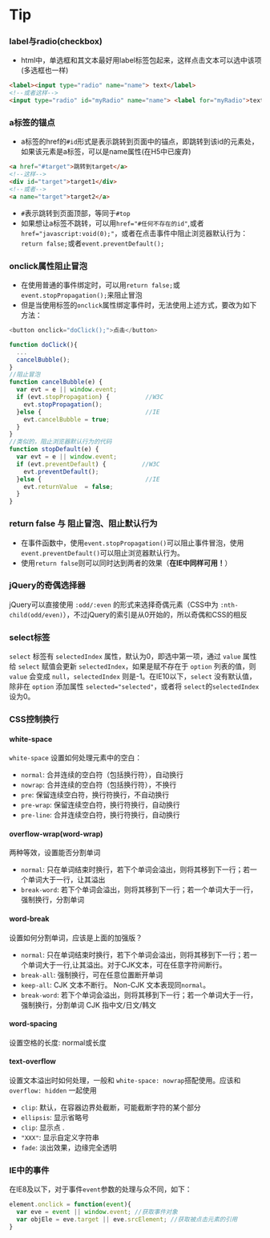 

# Tip

### label与radio(checkbox)
* html中，单选框和其文本最好用label标签包起来，这样点击文本可以选中该项(多选框也一样)
```html
<label><input type="radio" name="name"> text</label>
<!--或者这样-->
<input type="radio" id="myRadio" name="name"> <label for="myRadio">text</label>
```

### a标签的锚点
* a标签的href的`#id`形式是表示跳转到页面中的锚点，即跳转到该id的元素处，如果该元素是a标签，可以是name属性(在H5中已废弃)
```html
<a href="#target">跳转到target</a>
<!--这样-->
<div id="target">target1</div>
<!--或者-->
<a name="target">target2</a>
```
* `#`表示跳转到页面顶部，等同于`#top`
* 如果想让a标签不跳转，可以用`href="#任何不存在的id"`,或者`href="javascript:void(0);"`，或者在点击事件中阻止浏览器默认行为：`return false;`或者`event.preventDefault();`

### onclick属性阻止冒泡
* 在使用普通的事件绑定时，可以用`return false;`或`event.stopPropagation();`来阻止冒泡
* 但是当使用标签的`onclick`属性绑定事件时，无法使用上述方式，要改为如下方法：
```js
<button onclick="doClick();">点击</button>

function doClick(){
  ...
  cancelBubble();
}
//阻止冒泡
function cancelBubble(e) {
  var evt = e || window.event;
  if (evt.stopPropagation) {          //W3C
    evt.stopPropagation();
  }else {                             //IE
    evt.cancelBubble = true;
  }
}
//类似的，阻止浏览器默认行为的代码
function stopDefault(e) {
  var evt = e || window.event;
  if (evt.preventDefault) {          //W3C
    evt.preventDefault();
  }else {                             //IE
    evt.returnValue  = false;
  }
}
```

### return false 与 阻止冒泡、阻止默认行为
* 在事件函数中，使用`event.stopPropagation()`可以阻止事件冒泡，使用`event.preventDefault()`可以阻止浏览器默认行为。
* 使用`return false`则可以同时达到两者的效果（**在IE中同样可用！**）

### jQuery的奇偶选择器
jQuery可以直接使用 `:odd/:even` 的形式来选择奇偶元素（CSS中为 `:nth-child(odd/even)`），不过jQuery的索引是从0开始的，所以奇偶和CSS的相反

### select标签
`select` 标签有 `selectedIndex` 属性，默认为0，即选中第一项，通过 `value` 属性给 `select` 赋值会更新 `selectedIndex`，如果是赋不存在于 `option` 列表的值，则 `value` 会变成 `null`，`selectedIndex` 则是-1。在IE10以下，`select` 没有默认值，除非在 `option` 添加属性 `selected="selected"`，或者将 `select`的`selectedIndex` 设为0。

### CSS控制换行

#### white-space

`white-space` 设置如何处理元素中的空白：
* `normal`: 合并连续的空白符（包括换行符），自动换行
* `nowrap`: 合并连续的空白符（包括换行符），不换行
* `pre`: 保留连续空白符，换行符换行，不自动换行
* `pre-wrap`: 保留连续空白符，换行符换行，自动换行
* `pre-line`: 合并连续空白符，换行符换行，自动换行

#### overflow-wrap(word-wrap)

两种等效，设置能否分割单词
* `normal`: 只在单词结束时换行，若下个单词会溢出，则将其移到下一行；若一个单词大于一行，让其溢出
* `break-word`: 若下个单词会溢出，则将其移到下一行；若一个单词大于一行，强制换行，分割单词

#### word-break

设置如何分割单词，应该是上面的加强版？
* `normal`: 只在单词结束时换行，若下个单词会溢出，则将其移到下一行；若一个单词大于一行,让其溢出。对于CJK文本，可在任意字符间断行。
* `break-all`: 强制换行，可在任意位置断开单词
* `keep-all`: CJK 文本不断行。 Non-CJK 文本表现同`normal`。
* `break-word`: 若下个单词会溢出，则将其移到下一行；若一个单词大于一行，强制换行，分割单词
CJK 指中文/日文/韩文

#### word-spacing

设置空格的长度: normal或长度

#### text-overflow

设置文本溢出时如何处理，一般和 `white-space: nowrap`搭配使用。应该和 `overflow: hidden` 一起使用
* `clip`: 默认，在容器边界处截断，可能截断字符的某个部分
* `ellipsis`: 显示省略号
* `clip`: 显示点 .
* `"XXX"`: 显示自定义字符串
* `fade`: 淡出效果，边缘完全透明

### IE中的事件

在IE8及以下，对于事件`event`参数的处理与众不同，如下：
```javascript
element.onclick = function(event){
  var eve = event || window.event; //获取事件对象
  var objEle = eve.target || eve.srcElement; //获取被点击元素的引用
}
```
